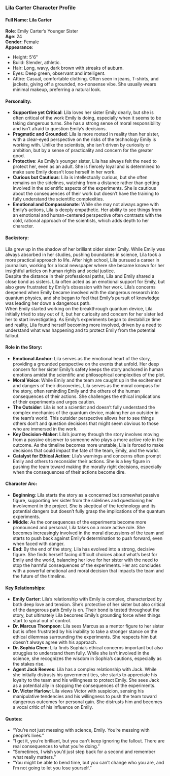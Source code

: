 ### **Lila Carter Character Profile**

#### **Full Name**: Lila Carter  
**Role**: Emily Carter’s Younger Sister  
**Age**: 24  
**Gender**: Female  
**Appearance**:  
- Height: 5'6"  
- Build: Slender, athletic.  
- Hair: Long, wavy, dark brown with streaks of auburn.  
- Eyes: Deep green, observant and intelligent.  
- Attire: Casual, comfortable clothing. Often seen in jeans, T-shirts, and jackets, giving off a grounded, no-nonsense vibe. She usually wears minimal makeup, preferring a natural look.

#### **Personality**:  
- **Supportive yet Critical**: Lila loves her sister Emily dearly, but she is often critical of the work Emily is doing, especially when it seems to be taking dangerous turns. She has a strong sense of moral responsibility and isn’t afraid to question Emily’s decisions.  
- **Pragmatic and Grounded**: Lila is more rooted in reality than her sister, with a clear-eyed perspective on the risks of the technology Emily is working with. Unlike the scientists, she isn't driven by curiosity or ambition, but by a sense of practicality and concern for the greater good.  
- **Protective**: As Emily’s younger sister, Lila has always felt the need to protect her, even as an adult. She is fiercely loyal and is determined to make sure Emily doesn’t lose herself in her work.  
- **Curious but Cautious**: Lila is intellectually curious, but she often remains on the sidelines, watching from a distance rather than getting involved in the scientific aspects of the experiments. She is cautious about the consequences of their work but doesn’t have the training to fully understand the scientific complexities.  
- **Emotional and Compassionate**: While she may not always agree with Emily’s actions, Lila is deeply empathetic. Her ability to see things from an emotional and human-centered perspective often contrasts with the cold, rational approach of the scientists, which adds depth to her character.

#### **Backstory**:  
Lila grew up in the shadow of her brilliant older sister Emily. While Emily was always absorbed in her studies, pushing boundaries in science, Lila took a more practical approach to life. After high school, Lila pursued a career in journalism, working for a local newspaper where she became known for her insightful articles on human rights and social justice.  
Despite the distance in their professional paths, Lila and Emily shared a close bond as sisters. Lila often acted as an emotional support for Emily, but also grew frustrated by Emily’s obsession with her work. Lila’s concerns deepened when Emily became involved with the dangerous research into quantum physics, and she began to feel that Emily’s pursuit of knowledge was leading her down a dangerous path.  
When Emily started working on the breakthrough quantum device, Lila initially tried to stay out of it, but her curiosity and concern for her sister led her to start investigating. As Emily’s experiments began to destabilize time and reality, Lila found herself becoming more involved, driven by a need to understand what was happening and to protect Emily from the potential fallout.

#### **Role in the Story**:  
- **Emotional Anchor**: Lila serves as the emotional heart of the story, providing a grounded perspective on the events that unfold. Her deep concern for her sister Emily’s safety keeps the story anchored in human emotions amidst the scientific and philosophical complexities of the plot.  
- **Moral Voice**: While Emily and the team are caught up in the excitement and dangers of their discoveries, Lila serves as the moral compass for the story, often reminding Emily and the others of the human consequences of their actions. She challenges the ethical implications of their experiments and urges caution.  
- **The Outsider**: Lila is not a scientist and doesn’t fully understand the complex mechanics of the quantum device, making her an outsider in the team’s world. This outsider perspective allows her to see things others don’t and question decisions that might seem obvious to those who are immersed in the work.  
- **Key Decision-Maker**: Lila’s journey through the story involves moving from a passive observer to someone who plays a more active role in the outcome. As the timeline becomes more unstable, Lila is forced to make decisions that could impact the fate of the team, Emily, and the world.  
- **Catalyst for Ethical Action**: Lila’s warnings and concerns often prompt Emily and others to reconsider their actions. She is a key figure in pushing the team toward making the morally right decisions, especially when the consequences of their actions become dire.

#### **Character Arc**:  
- **Beginning**: Lila starts the story as a concerned but somewhat passive figure, supporting her sister from the sidelines and questioning her involvement in the project. She is skeptical of the technology and its potential dangers but doesn’t fully grasp the implications of the quantum experiments.  
- **Middle**: As the consequences of the experiments become more pronounced and personal, Lila takes on a more active role. She becomes increasingly involved in the moral discussions of the team and starts to push back against Emily’s determination to push forward, even when faced with danger.  
- **End**: By the end of the story, Lila has evolved into a strong, decisive figure. She finds herself facing difficult choices about what’s best for Emily and the world, balancing her love for her sister with the need to stop the harmful consequences of the experiments. Her arc concludes with a powerful emotional and moral decision that impacts the team and the future of the timeline.

#### **Key Relationships**:  
- **Emily Carter**: Lila’s relationship with Emily is complex, characterized by both deep love and tension. She’s protective of her sister but also critical of the dangerous path Emily is on. Their bond is tested throughout the story, but ultimately Lila becomes Emily’s grounding force when things start to spiral out of control.  
- **Dr. Marcus Thompson**: Lila sees Marcus as a mentor figure to her sister but is often frustrated by his inability to take a stronger stance on the ethical dilemmas surrounding the experiments. She respects him but doesn’t always agree with his approach.  
- **Dr. Sophia Chen**: Lila finds Sophia’s ethical concerns important but also struggles to understand them fully. While she isn’t involved in the science, she recognizes the wisdom in Sophia’s cautions, especially as the stakes rise.  
- **Agent Jack Reeves**: Lila has a complex relationship with Jack. While she initially distrusts his government ties, she starts to appreciate his loyalty to the team and his willingness to protect Emily. She sees Jack as a potential ally in stopping the consequences of the experiments.  
- **Dr. Victor Harlow**: Lila views Victor with suspicion, sensing his manipulative tendencies and his willingness to push the team toward dangerous outcomes for personal gain. She distrusts him and becomes a vocal critic of his influence on Emily.  

#### **Quotes**:  
- “You’re not just messing with science, Emily. You’re messing with people’s lives.”  
- “I get it, you’re brilliant, but you can’t keep ignoring the fallout. There are real consequences to what you’re doing.”  
- “Sometimes, I wish you’d just step back for a second and remember what really matters.”  
- “You might be able to bend time, but you can’t change who you are, and I’m not going to let you lose yourself.”